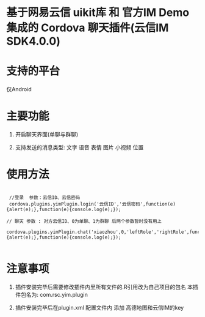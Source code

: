 # 基于网易云信 uikit库 和 官方IM Demo集成的 Cordova 聊天插件(云信IM SDK4.0.0)

# 支持的平台
  仅Android

# 主要功能
 1. 开启聊天界面(单聊与群聊)
 
 2. 支持发送的消息类型: 文字 语音 表情 图片 小视频 位置 
 
# 使用方法
```

 //登录  参数：云信ID、云信密码
 cordova.plugins.yimPlugin.login('云信ID','云信密码',function(e){alert(e);},function(e){console.log(e);});
 
// 聊天 参数 : 对方云信ID、0为单聊、1为群聊 后两个参数暂时没有用上 
 cordova.plugins.yimPlugin.chat('xiaozhou',0,'leftRole','rightRole',function(e){alert(e);},function(e){console.log(e);});
 
```
# 注意事项
 1. 插件安装完毕后需要修改插件内里所有文件的.R引用改为自己项目的包名 本插件包名为: com.rsc.yim.plugin
 
 2. 插件安装完毕后在plugin.xml 配置文件内 添加 高德地图和云信IM的key
 
